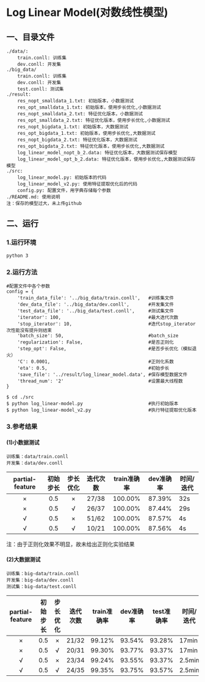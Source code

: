 # Log Linear Model(对数线性模型)
## 一、目录文件
    ./data/:
        train.conll: 训练集
        dev.conll: 开发集
    ./big_data/
        train.conll: 训练集
        dev.conll: 开发集
        test.conll: 测试集
    ./result:
        res_nopt_smalldata_1.txt: 初始版本，小数据测试
        res_opt_smalldata_1.txt: 初始版本，使用步长优化,小数据测试
        res_nopt_smalldata_2.txt: 特征优化版本，小数据测试
        res_opt_smalldata_2.txt: 特征优化版本，使用步长优化,小数据测试
        res_nopt_bigdata_1.txt: 初始版本，大数据测试
        res_opt_bigdata_1.txt: 初始版本，使用步长优化,大数据测试
        res_nopt_bigdata_2.txt: 特征优化版本，大数据测试
        res_opt_bigdata_2.txt: 特征优化版本，使用步长优化,大数据测试
        log_linear_model_nopt_b_2.data: 特征优化版本，大数据测试保存模型
        log_linear_model_opt_b_2.data: 特征优化版本，使用步长优化,大数据测试保存模型
    ./src:
        log_linear_model.py: 初始版本的代码
        log_linear_model_v2.py: 使用特征提取优化后的代码
        config.py: 配置文件，用字典存储每个参数
    ./README.md: 使用说明
    注：保存的模型过大，未上传github

## 二、运行
### 1.运行环境
    python 3
### 2.运行方法
    #配置文件中各个参数
    config = {
        'train_data_file': '../big_data/train.conll',   #训练集文件
        'dev_data_file': '../big_data/dev.conll',       #开发集文件
        'test_data_file': '../big_data/test.conll',     #测试集文件
        'iterator': 100,                                #最大迭代次数
        'stop_iterator': 10,                            #迭代stop_iterator次性能没有提升则结束
        'batch_size': 50,                               #batch_size
        'regularization': False,                        #是否正则化
        'step_opt': False,                              #是否步长优化（模拟退火）
        'C': 0.0001,                                    #正则化系数
        'eta': 0.5,                                     #初始步长
        'save_file': '../result/log_linear_model.data', #保存模型数据文件
        'thread_num': '2'                               #设置最大线程数
    }
    
    $ cd ./src
    $ python log_linear-model.py                        #执行初始版本
    $ python log_linear-model_v2.py                     #执行特征提取优化版本
### 3.参考结果
#### (1)小数据测试

```
训练集：data/train.conll
开发集：data/dev.conll
```

| partial-feature | 初始步长 | 步长优化 | 迭代次数 | train准确率 | dev准确率 | 时间/迭代 |
| :-------------: | :------: | :------: | :------: | :---------: | :-------: | --------- |
|        ×        |   0.5    |    ×     |  27/38   |   100.00%   |  87.39%   | 32s       |
|        ×        |   0.5    |    √     |  26/37   |   100.00%   |  87.44%   | 29s       |
|        √        |   0.5    |    ×     |  51/62   |   100.00%   |  87.57%   | 4s        |
|        √        |   0.5    |    √     |  10/21   |   100.00%   |  87.56%   | 4s        |

注：由于正则化效果不明显，故未给出正则化实验结果

#### (2)大数据测试

```
训练集：big-data/train.conll
开发集：big-data/dev.conll
测试集：big-data/test.conll
```

| partial-feature | 初始步长 | 步长优化 | 迭代次数 | train准确率 | dev准确率 | test准确率 | 时间/迭代 |
| :-------------: | :------: | :-------: | :---------: | :--------: | :--------: | :--------: | --------------- |
|        ×        | 0.5  |   ×   | 21/32 |   99.12%   |   93.54%   | 93.28% | 17min |
|        ×        | 0.5 | √ | 20/31 | 99.30% | 93.77% | 93.37% | 17min |
|        √        | 0.5  |   ×   | 23/34 |   99.24%   |   93.55%   |   93.37%   | 2.5min |
|        √        | 0.5 |   √   | 24/35 |   99.35%   | 93.75% |   93.57%   | 2.5min |

